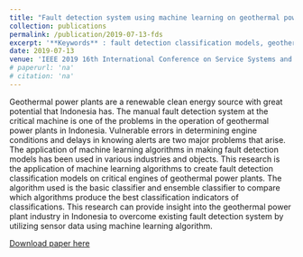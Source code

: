 ```yaml
---
title: "Fault detection system using machine learning on geothermal power plant"
collection: publications
permalink: /publication/2019-07-13-fds
excerpt: '**Keywords** : fault detection classification models, geothermal power plant industry, machine learning algorithm, renewable energy source, vulnerable error'
date: 2019-07-13
venue: 'IEEE 2019 16th International Conference on Service Systems and Service Management (ICSSSM)'
# paperurl: 'na'
# citation: 'na'
---
```

Geothermal power plants are a renewable clean energy source with great potential that Indonesia has. The manual fault detection system at the critical machine is one of the problems in the operation of geothermal power plants in Indonesia. Vulnerable errors in determining engine conditions and delays in knowing alerts are two major problems that arise. The application of machine learning algorithms in making fault detection models has been used in various industries and objects. This research is the application of machine learning algorithms to create fault detection classification models on critical engines of geothermal power plants. The algorithm used is the basic classifier and ensemble classifier to compare which algorithms produce the best classification indicators of classifications. This research can provide insight into the geothermal power plant industry in Indonesia to overcome existing fault detection system by utilizing sensor data using machine learning algorithm.

[Download paper here](https://ieeexplore.ieee.org/abstract/document/8887710/)